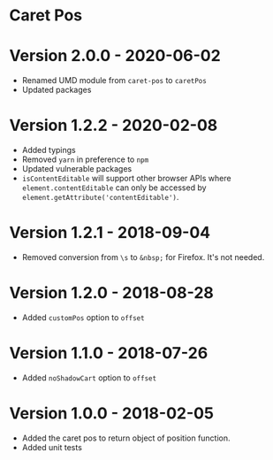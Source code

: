 # Caret Pos

# Version 2.0.0 - 2020-06-02
- Renamed UMD module from `caret-pos` to `caretPos`
- Updated packages

# Version 1.2.2 - 2020-02-08
- Added typings
- Removed `yarn` in preference to `npm`
- Updated vulnerable packages
- `isContentEditable` will support other browser APIs where `element.contentEditable` can only be accessed by `element.getAttribute('contentEditable')`.

# Version 1.2.1 - 2018-09-04
- Removed conversion from `\s` to `&nbsp;` for Firefox. It's not needed.

# Version 1.2.0 - 2018-08-28
- Added `customPos` option to `offset`

# Version 1.1.0 - 2018-07-26
- Added `noShadowCart` option to `offset`

# Version 1.0.0 - 2018-02-05
- Added the caret pos to return object of position function.
- Added unit tests
